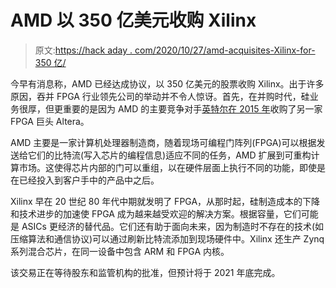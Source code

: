 # AMD 以 350 亿美元收购 Xilinx

> 原文:[https://hack aday . com/2020/10/27/amd-acquisites-Xilinx-for-350 亿/](https://hackaday.com/2020/10/27/amd-acquires-xilinx-for-35-billion/)

今早有消息称，AMD 已经达成协议，以 350 亿美元的股票收购 Xilinx。出于许多原因，吞并 FPGA 行业领先公司的举动并不令人惊讶。首先，在并购时代，硅业务很厚，但更重要的是因为 AMD 的主要竞争对手[英特尔在 2015 年](https://hackaday.com/2015/06/01/intel-buys-altera-for-16-7-billion/)收购了另一家 FPGA 巨头 Altera。

AMD 主要是一家计算机处理器制造商，随着现场可编程门阵列(FPGA)可以根据发送给它们的比特流(写入芯片的编程信息)适应不同的任务，AMD 扩展到可重构计算市场。这使得芯片内部的门可以重组，以在硬件层面上执行不同的功能，即使是在已经投入到客户手中的产品中之后。

Xilinx 早在 20 世纪 80 年代中期就发明了 FPGA，从那时起，硅制造成本的下降和技术进步的加速使 FPGA 成为越来越受欢迎的解决方案。根据容量，它们可能是 ASICs 更经济的替代品。它们还有助于面向未来，因为制造时不存在的技术(如压缩算法和通信协议)可以通过刷新比特流添加到现场硬件中。Xilinx 还生产 Zynq 系列混合芯片，在同一设备中包含 ARM 和 FPGA 内核。

该交易正在等待股东和监管机构的批准，但预计将于 2021 年底完成。